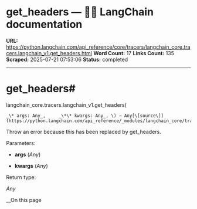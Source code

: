 # get_headers — 🦜🔗 LangChain  documentation

**URL:** https://python.langchain.com/api_reference/core/tracers/langchain_core.tracers.langchain_v1.get_headers.html
**Word Count:** 17
**Links Count:** 135
**Scraped:** 2025-07-21 07:53:06
**Status:** completed

---

# get\_headers\#

langchain\_core.tracers.langchain\_v1.get\_headers\(

    _\* args: Any_,     _\*\* kwargs: Any_, \) → Any[\[source\]](https://python.langchain.com/api_reference/_modules/langchain_core/tracers/langchain_v1.html#get_headers)\#     

Throw an error because this has been replaced by get\_headers.

Parameters:     

  * **args** \(_Any_\)

  * **kwargs** \(_Any_\)

Return type:     

_Any_

__On this page
